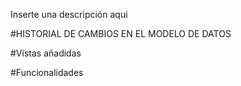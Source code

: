 
Inserte una descripción aqui

#HISTORIAL DE CAMBIOS EN EL MODELO DE DATOS



#Vistas añadidas 


#Funcionalidades
